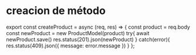 # creacion de método
export const createProduct = async (req, res) => {
  const product = req.body
  const newProduct = new ProductModel(product)
  try{
    await newProduct.save()
    res.status(201).json(newProduct)
  }
  catch(error){
    res.status(409).json({ message: error.message })
  }
};
